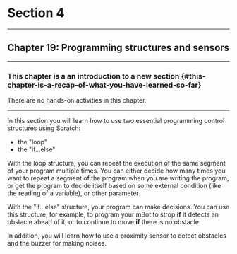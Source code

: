 # Section 4

---

## Chapter 19: Programming structures and sensors

---

### This chapter is a an introduction to a new section {#this-chapter-is-a-recap-of-what-you-have-learned-so-far}

There are no hands-on activities in this chapter.

---

In this section you will learn how to use two essential programming control structures using Scratch:

* the "loop"
* the "if...else"

With the loop structure, you can repeat the execution of the same segment of your program multiple times. You can either decide how many times you want to repeat a segment of the program when you are writing the program, or get the program to decide itself based on some external condition \(like the reading of a variable\), or other parameter.

With the "if...else" structure, your program can make decisions. You can use this structure, for example, to program your mBot to strop **if** it detects an obstacle ahead of it, or to continue to move **if** there is no obstacle.

In addition, you will learn how to use a proximity sensor to detect obstacles and the buzzer for making noises.

